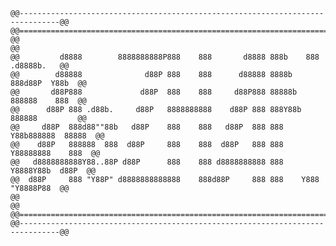 ```
@@-------------------------------------------------------------------------------@@
@@===============================================================================@@
@@                                                                               @@
@@         d8888        8888888888P888    888       d8888 888b    888 .d8888b.   @@
@@        d88888              d88P 888    888      d88888 8888b   888d88P  Y88b  @@
@@       d88P888             d88P  888    888     d88P888 88888b  888888    888  @@
@@      d88P 888 .d88b.     d88P   8888888888    d88P 888 888Y88b 888888         @@
@@     d88P  888d88""88b   d88P    888    888   d88P  888 888 Y88b888888  88888  @@
@@    d88P   888888  888  d88P     888    888  d88P   888 888  Y88888888    888  @@
@@   d8888888888Y88..88P d88P      888    888 d8888888888 888   Y8888Y88b  d88P  @@
@@  d88P     888 "Y88P" d8888888888888    888d88P     888 888    Y888 "Y8888P88  @@
@@                                                                               @@
@@===============================================================================@@
@@-------------------------------------------------------------------------------@@
```

<!-- ### Hey you, you're finally awake
![](https://img.shields.io/badge/Python-3776AB?style=for-the-badge&logo=python&logoColor=white)
![](https://img.shields.io/badge/Java-ED8B00?style=for-the-badge&logo=java&logoColor=white)
![](https://img.shields.io/badge/C%2B%2B-00599C?style=for-the-badge&logo=c%2B%2B&logoColor=white)
![](https://img.shields.io/badge/C-00599C?style=for-the-badge&logo=c&logoColor=white)
![](https://img.shields.io/badge/HTML5-E34F26?style=for-the-badge&logo=html5&logoColor=white)
![](https://img.shields.io/badge/CSS3-1572B6?style=for-the-badge&logo=css3&logoColor=white)
![](https://img.shields.io/badge/JavaScript-F7DF1E?style=for-the-badge&logo=javascript&logoColor=black) -->

